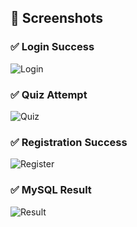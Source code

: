 ## 📸 Screenshots

### ✅ Login Success
![Login](docs/login_success.png)

### ✅ Quiz Attempt
![Quiz](docs/quiz_attempt.png)

### ✅ Registration Success
![Register](docs/register_success.png)

### ✅ MySQL Result
![Result](docs/mysql_result.png)

